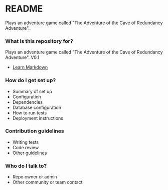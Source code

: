 # README #

Plays an adventure game called "The Adventure of the Cave of Redundancy Adventure".

### What is this repository for? ###

Plays an adventure game called "The Adventure of the Cave of Redundancy Adventure".
V0.1
* [Learn Markdown](https://bitbucket.org/tutorials/markdowndemo)

### How do I get set up? ###

* Summary of set up
* Configuration
* Dependencies
* Database configuration
* How to run tests
* Deployment instructions

### Contribution guidelines ###

* Writing tests
* Code review
* Other guidelines

### Who do I talk to? ###

* Repo owner or admin
* Other community or team contact